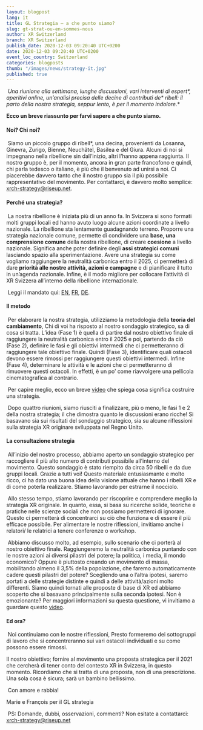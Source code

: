 ```yaml
---
layout: blogpost
lang: it
title: GL Strategia – a che punto siamo?
slug: gt-strat-ou-en-sommes-nous
author: XR Switzerland
branch: XR Switzerland
publish_date: 2020-12-03 09:20:40 UTC+0200
date: 2020-12-03 09:20:40 UTC+0200
event_loc_country: Switzerland
categories: blogposts
thumb: "/images/news/strategy-it.jpg"
published: true
---
```

 **Una riunione alla settimana, lunghe discussioni, vari interventi di espert\*, aperitivi online, un’analisi precisa delle decine di contributi de\* ribell*: il parto della nostra strategia, seppur lento, è per il momento indolore.**

**Ecco un breve riassunto per farvi sapere a che punto siamo.**

#### Noi? Chi noi?

 Siamo un piccolo gruppo di ribell*, una decina, provenienti da Losanna, Ginevra, Zurigo, Bienne, Neuchâtel, Basilea e del Giura. Alcuni di noi si impegnano nella ribellione sin dall’inizio, altri l’hanno appena raggiunta. Il nostro gruppo è, per il momento, ancora in gran parte francofono e quindi, chi parla tedesco o italiano, è più che il benvenuto ad unirsi a noi. Ci piacerebbe davvero tanto che il nostro gruppo sia il più possibile rappresentativo del movimento. Per contattarci, è davvero molto semplice: xrch-strategy@riseup.net.

#### Perché una strategia?

 La nostra ribellione è iniziata più di un anno fa. In Svizzera si sono formati molti gruppi locali ed hanno avuto luogo alcune azioni coordinate a livello nazionale. La ribellione sta lentamente guadagnando terreno. Proporre una strategia nazionale comune, permette di condividere una **base, una comprensione comune** della nostra ribellione, di creare **coesione** a livello nazionale. Significa anche poter definire degli **assi strategici comuni** lasciando spazio alla sperimentazione. Avere una strategia su come vogliamo raggiungere la neutralità carbonica entro il 2025, ci permetterà di dare **priorità alle nostre attività, azioni e campagne** e di pianificare il tutto in un’agenda nazionale. Infine, è il modo migliore per collocare l’attività di XR Svizzera all’interno della ribellione internazionale.

 Leggi il mandato qui: [EN](https://drive.google.com/file/d/1M8Lw8z4-F8P2E3tyboM5q5Wumrr0jPCi/view?usp=sharing), [FR](https://drive.google.com/file/d/1eB_L6T9ioCDNBUuB3LorffTxzr5kLurl/view?usp=sharing), [DE](https://drive.google.com/file/d/1VKlwMUMBwQ-rOT-r7XqXcO_9kSHXrYND/view?usp=sharing).

#### Il metodo

 Per elaborare la nostra strategia, utilizziamo la metodologia della **teoria del cambiamento**, Chi di voi ha risposto al nostro sondaggio strategico, sa di cosa si tratta. L’idea (Fase 1) è quella di partire dal nostro obiettivo finale di raggiungere la neutralità carbonica entro il 2025 e poi, partendo da ciò (Fase 2), definire le fasi e gli obiettivi intermedi che ci permetteranno di raggiungere tale obiettivo finale. Quindi (Fase 3), identificare quali ostacoli devono essere rimossi per raggiungere questi obiettivi intermedi. Infine (Fase 4), determinare le attività e le azioni che ci permetteranno di rimuovere questi ostacoli. In effetti, è un po’ come riavvolgere una pellicola cinematografica al contrario.

 Per capire meglio, ecco un breve [video](https://www.youtube.com/watch?v=HHiKqmkjLwY) che spiega cosa significa costruire una strategia.

 Dopo quattro riunioni, siamo riusciti a finalizzare, più o meno, le fasi 1 e 2 della nostra strategia; il che dimostra quanto le discussioni erano ricche! Si basavano sia sui risultati del sondaggio strategico, sia su alcune riflessioni sulla strategia XR originare sviluppata nel Regno Unito.

#### La consultazione strategia

 All’inizio del nostro processo, abbiamo aperto un sondaggio strategico per raccogliere il più alto numero di contributi possibile all’interno del movimento. Questo sondaggio è stato riempito da circa 50 ribelli e da due gruppi locali. Grazie a tutti voi! Questo materiale entusiasmante e molto ricco, ci ha dato una buona idea della visione attuale che hanno i ribelli XR e di come poterla realizzare. Stiamo lavorando per estrarne il nocciolo.

 Allo stesso tempo, stiamo lavorando per riscoprire e comprendere meglio la strategia XR originale. In quanto, essa, si basa su ricerche solide, teoriche e pratiche nelle scienze sociali che non possiamo permetterci di ignorare. Questo ci permetterà di concentrarci su ciò che funziona e di essere il più efficace possibile. Per alimentare le nostre riflessioni, invitiamo anche i relatori/ le relatrici a tenere conferenze o workshop.

 Abbiamo discusso molto, ad esempio, sullo scenario che ci porterà al nostro obiettivo finale. Raggiungeremo la neutralità carbonica puntando con le nostre azioni ai diversi pilastri del potere; la politica, i media, il mondo economico? Oppure è piuttosto creando un movimento di massa, mobilitando almeno il 3,5% della popolazione, che faremo automaticamente cadere questi pilastri del potere? Scegliendo una o l’altra ipotesi, saremo portati a delle strategie distinte e quindi a delle attività/azioni molto differenti. Siamo quindi tornati alle proposte di base di XR ed abbiamo scoperto che si basavano principalmente sulla seconda ipotesi. Non è emozionante? Per maggiori informazioni su questa questione, vi invitiamo a guardare questo [video](https://www.youtube.com/watch?v=Mmr_0Dq6Hws).

#### Ed ora?

 Noi continuiamo con le nostre riflessioni, Presto formeremo dei sottogruppi di lavoro che si concentreranno sui vari ostacoli individuati e su come possono essere rimossi.

Il nostro obiettivo; fornire al movimento una proposta strategica per il 2021 che cercherà di tener conto del contesto XR in Svizzera, in questo momento. Ricordiamo che si tratta di una proposta, non di una prescrizione. Una sola cosa è sicura; sarà un bambino bellissimo.

 Con amore e rabbia!

Marie e François per il GL strategia

 PS: Domande, dubbi, osservazioni, commenti? Non esitate a contattarci: [xrch-strategy@riseup.net](mailto:xrch-strategy@riseup.net)
